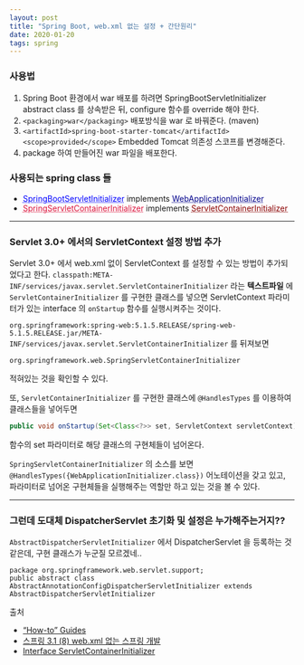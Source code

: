 ```yaml
---
layout: post
title: "Spring Boot, web.xml 없는 설정 + 간단원리"
date: 2020-01-20
tags: spring
---
```


### 사용법
1. Spring Boot 환경에서 war 배포를 하려면 SpringBootServletInitializer abstract class 를 상속받은 뒤, configure 함수를 override 해야 한다.
2. `<packaging>war</packaging>` 배포방식을 war 로 바꿔준다. (maven)
3. `<artifactId>spring-boot-starter-tomcat</artifactId><scope>provided</scope>` Embedded Tomcat 의존성 스코프를 변경해준다.
4. package 하여 만들어진 war 파일을 배포한다.

### 사용되는 spring class 들
- <abbr title='org.springframework.boot.web.servlet.support/abstract class' style='color:blue;'>SpringBootServletInitializer</abbr> implements <abbr title='org.springframework.web/interface' style='color:darkblue;'>WebApplicationInitializer</abbr>
- <abbr title='org.springframework.web/class' style='color:crimson;'>SpringServletContainerInitializer</abbr> implements <abbr title='javax.servlet/interface' style='color:darkred;'>ServletContainerInitializer</abbr>

-------------------

### Servlet 3.0+ 에서의 ServletContext 설정 방법 추가
Servlet 3.0+ 에서 web.xml 없이 ServletContext 를 설정할 수 있는 방법이 추가되었다고 한다.
`classpath:META-INF/services/javax.servlet.ServletContainerInitializer` 라는 **텍스트파일** 에 `ServletContainerInitializer` 를 구현한 클래스를 넣으면 ServletContext 파라미터가 있는 interface 의 `onStartup` 함수를 실행시켜주는 것이다.

`org.springframework:spring-web:5.1.5.RELEASE/spring-web-5.1.5.RELEASE.jar/META-INF/services/javax.servlet.ServletContainerInitializer` 를 뒤져보면
```
org.springframework.web.SpringServletContainerInitializer
```

적혀있는 것을 확인할 수 있다.

또, `ServletContainerInitializer` 를 구현한 클래스에 `@HandlesTypes` 를 이용하여 클래스들을 넣어두면
``` java
public void onStartup(Set<Class<?>> set, ServletContext servletContext) throws ServletException
```
함수의 set 파라미터로 해당 클래스의 구현체들이 넘어온다.

`SpringServletContainerInitializer` 의 소스를 보면 `@HandlesTypes({WebApplicationInitializer.class})` 어노테이션을 갖고 있고, 파라미터로 넘어온 구현체들을 실행해주는 역할만 하고 있는 것을 볼 수 있다.

-------------------

### 그런데 도대체 DispatcherServlet 초기화 및 설정은 누가해주는거지??
`AbstractDispatcherServletInitializer` 에서 DispatcherServlet 을 등록하는 것 같은데, 구현 클래스가 누군질 모르겠네..

```
package org.springframework.web.servlet.support;
public abstract class AbstractAnnotationConfigDispatcherServletInitializer extends AbstractDispatcherServletInitializer
```

출처
- [“How-to” Guides](https://docs.spring.io/spring-boot/docs/current/reference/html/howto.html#howto-traditional-deployment)
- [스프링 3.1 (8) web.xml 없는 스프링 개발](http://toby.epril.com/?p=1205)
- [Interface ServletContainerInitializer](https://javaee.github.io/javaee-spec/javadocs/javax/servlet/ServletContainerInitializer.html)
